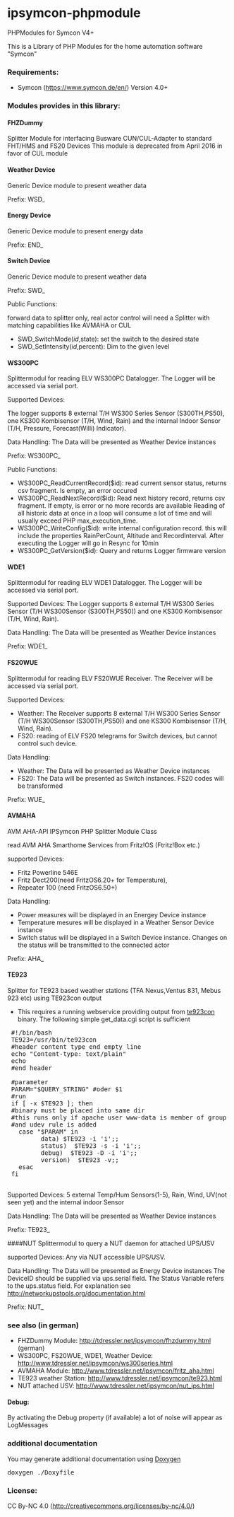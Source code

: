 # ipsymcon-phpmodule
PHPModules for Symcon V4+

This is a Library of PHP Modules for the home automation software "Symcon" 

### Requirements:
* Symcon (https://www.symcon.de/en/) Version 4.0+

### Modules provides in this library:

#### FHZDummy
Splitter Module for interfacing Busware CUN/CUL-Adapter to standard FHT/HMS and FS20 Devices
This module is deprecated from April 2016 in favor of CUL module

#### Weather Device
Generic Device module to present weather data

Prefix: WSD_

#### Energy Device
Generic Device module to present energy data

Prefix: END_

#### Switch Device
Generic Device module to present weather data

Prefix: SWD_

Public Functions:

forward data to splitter only, real actor control will need a Splitter with matching capabilities like AVMAHA or CUL

* SWD_SwitchMode($id,$state): set the switch to the desired state
* SWD_SetIntensity($id,$percent): Dim to the given level

#### WS300PC
Splittermodul for reading ELV WS300PC Datalogger. The Logger will be accessed via serial port.

Supported Devices:

The logger supports 8 external T/H WS300 Series Sensor (S300TH,PS50), one KS300 Kombisensor (T/H, Wind, Rain)
and the internal Indoor Sensor (T/H, Pressure, Forecast(Willi) Indicator).

Data Handling: The Data will be presented as Weather Device instances

Prefix: WS300PC_

 Public Functions:
* WS300PC_ReadCurrentRecord($id): read current sensor status, returns csv fragment. Is empty, an error occured
* WS300PC_ReadNextRecord($id): Read next history record, returns csv fragment. If empty, is error or no more records are available
Reading of all historic data at once in a loop will consume a lot of time and will usually exceed PHP max_execution_time.
* WS300PC_WriteConfig($id): write internal configuration record. this will include the properties
        RainPerCount, Altitude and RecordInterval. After executing the Logger will go in Resync for 10min
* WS300PC_GetVersion($id): Query and returns Logger firmware version

#### WDE1
Splittermodul for reading ELV WDE1 Datalogger.  The Logger will be accessed via serial port.

Supported Devices:
The Logger supports 8 external T/H WS300 Series Sensor (T/H WS300Sensor (S300TH,PS50)) and one KS300 Kombisensor (T/H, Wind, Rain).

Data Handling: The Data will be presented as Weather Device instances

Prefix: WDE1_

#### FS20WUE
Splittermodul for reading ELV FS20WUE Receiver.  The Receiver will be accessed via serial port.

Supported Devices:

* Weather: The Receiver supports 8 external T/H WS300 Series Sensor (T/H WS300Sensor (S300TH,PS50)) and one KS300 Kombisensor (T/H, Wind, Rain).
* FS20: reading of ELV FS20 telegrams for Switch devices, but cannot control such device.

Data Handling:
* Weather: The Data will be presented as Weather Device instances
* FS20: The Data will be presented as Switch instances. FS20 codes will be transformed

Prefix: WUE_

#### AVMAHA

AVM AHA-API IPSymcon PHP Splitter Module Class

read AVM AHA Smarthome Services from Fritz!OS (Ftritz!Box etc.)

supported Devices: 
* Fritz Powerline 546E
* Fritz Dect200(need FritzOS6.20+ for Temperature), 
* Repeater 100 (need FritzOS6.50+)

Data Handling:
* Power measures will be displayed in an Energey Device instance
* Temperature mesures will be displayed in a Weather Sensor Device instance
* Switch status will be displayed in a Switch Device instance. Changes on the status will be transmitted to the connected actor

Prefix: AHA_

#### TE923
Splitter for TE923 based weather stations (TFA Nexus,Ventus 831, Mebus 923 etc) using TE923con output
 * This requires a running webservice providing output from <a href="http://te923.fukz.org/">te923con</a> binary.
 The following simple get_data.cgi script is sufficient
 <pre>
 #!/bin/bash
 TE923=/usr/bin/te923con
 #header content type end empty line
 echo "Content-type: text/plain"
 echo
 #end header

 #parameter
 PARAM="$QUERY_STRING" #oder $1
 #run
 if [ -x $TE923 ]; then
 #binary must be placed into same dir
 #this runs only if apache user www-data is member of group plugdev
 #and udev rule is added
   case "$PARAM" in
         data) $TE923 -i 'i';;
         status)  $TE923 -s -i 'i';;
         debug)  $TE923 -D -i 'i';;
         version)  $TE923 -v;;
   esac
 fi
 </pre>

Supported Devices:
5 external Temp/Hum Sensors(1-5), Rain, Wind, UV(not seen yet) and the internal indoor Sensor

Data Handling: The Data will be presented as Weather Device instances

Prefix: TE923_

####NUT
Splittermodul to query a NUT daemon for attached UPS/USV

supported Devices:
Any via NUT accessible UPS/USV.

Data Handling:
The Data will be presented as Energy Device instances
  The DeviceID should be supplied via ups.serial field. The Status Variable refers to the ups.status field.
  For explanation see
 http://networkupstools.org/documentation.html

Prefix: NUT_

### see also (in german)
* FHZDummy Module: http://tdressler.net/ipsymcon/fhzdummy.html (german)
* WS300PC, FS20WUE, WDE1, Weather Device: http://www.tdressler.net/ipsymcon/ws300series.html
* AVMAHA Module: http://www.tdressler.net/ipsymcon/fritz_aha.html
* TE923 weather Station: http://www.tdressler.net/ipsymcon/te923.html
* NUT attached USV: http://www.tdressler.net/ipsymcon/nut_ips.html
#### Debug:
By activating the Debug property (if available) a lot of noise will appear as LogMessages

### additional documentation
You may generate additional documentation using <a href="http://www.stack.nl/~dimitri/doxygen/index.html"> Doxygen</a>
<pre>
doxygen ./Doxyfile
</pre>
### License:
CC By-NC 4.0 (http://creativecommons.org/licenses/by-nc/4.0/)
